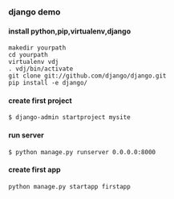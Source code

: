 ### django demo

#### install python,pip,virtualenv,django

    makedir yourpath
    cd yourpath
    virtualenv vdj
    . vdj/bin/activate
    git clone git://github.com/django/django.git
    pip install -e django/

#### create first project

    $ django-admin startproject mysite


#### run server

    $ python manage.py runserver 0.0.0.0:8000


#### create first app

    python manage.py startapp firstapp
